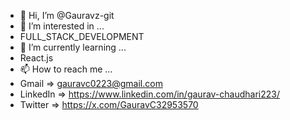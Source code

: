 - 👋 Hi, I’m @Gauravz-git
- 👀 I’m interested in ...
- FULL_STACK_DEVELOPMENT
- 🌱 I’m currently learning ...
- React.js 
- 📫 How to reach me ...
- Gmail => gauravc0223@gmail.com
- LinkedIn => https://www.linkedin.com/in/gaurav-chaudhari223/
- Twitter => https://x.com/GauravC32953570


